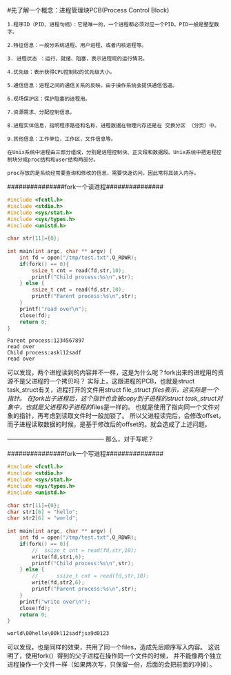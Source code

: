 #先了解一个概念：进程管理块PCB(Process Control Block)
```
1.程序ID（PID、进程句柄）：它是唯一的，一个进程都必须对应一个PID。PID一般是整型数字。

2.特征信息：一般分系统进程、用户进程、或者内核进程等。

3. 进程状态 ：运行、就绪、阻塞，表示进程现的运行情况。

4.优先级：表示获得CPU控制权的优先级大小。

5.通信信息：进程之间的通信关系的反映，由于操作系统会提供通信信道。

6.现场保护区：保护阻塞的进程用。

7.资源需求、分配控制信息。

8.进程实体信息，指明程序路径和名称，进程数据在物理内存还是在 交换分区 （分页）中。

9.其他信息：工作单位，工作区，文件信息等。

在Unix系统中进程由三部分组成，分别是进程控制块、正文段和数据段。Unix系统中把进程控制块分成proc结构和user结构两部分。

proc存放的是系统经常要查询和修改的信息，需要快速访问，因此常将其装入内存。
```


###############fork一个读进程###############
```c
#include <fcntl.h>
#include <stdio.h>
#include <sys/stat.h>
#include <sys/types.h>
#include <unistd.h>
 
char str[11]={0};
 
int main(int argc, char ** argv) {
    int fd = open("/tmp/test.txt",O_RDWR);
    if(fork() == 0){
	    ssize_t cnt = read(fd,str,10);
	    printf("Child process:%s\n",str);
    } else {
		ssize_t cnt = read(fd,str,10);
	    printf("Parent process:%s\n",str);
    }
    printf("read over\n");
    close(fd);
    return 0;
}
```
```程序执行结果
Parent process:1234567897
read over
Child process:askl12sadf
read over
```
可以发现，两个进程读到的内容并不一样，这是为什么呢？fork出来的进程用的资源不是父进程的一个拷贝吗？
实际上，这跟进程的PCB，也就是struct task_struct有关，进程打开的文件用struct file_struct *files表示，这实际是一个指针。
在fork出子进程后，这个指针也会被copy到子进程的struct task_struct对象中，也就是父进程和子进程的*files是一样的。
也就是使用了指向同一个文件对象的指针，再考虑到读取文件时一般加锁了。
所以父进程读完后，会修改offset，而子进程读取数据的时候，是基于修改后的offset的。就会造成了上述问题。

————————————————
那么，对于写呢？

###############fork一个写进程###############
```c
#include <fcntl.h>
#include <stdio.h>
#include <sys/stat.h>
#include <sys/types.h>
#include <unistd.h>
 
char str[11]={0};
char str1[6] = "hello";
char str2[6] = "world";
 
int main(int argc, char ** argv) {
    int fd = open("/tmp/test.txt",O_RDWR);
    if(fork() == 0){
        //	ssize_t cnt = read(fd,str,10);
	    write(fd,str1,6);
	    printf("Child process:%s\n",str);
    } else {
        //		ssize_t cnt = read(fd,str,10);
        write(fd,str2,6);
	    printf("Parent process:%s\n",str);
    }
    printf("write over\n");
    close(fd);
    return 0;
}
```
```程序执行完毕，打开test.txt文件看到
world\00hello\00kl12sadfjsa9d0123
```
可以发现，也是同样的效果，共用了同一个files，造成先后顺序写入内容。
这说明了，使用fork(）得到的父子进程在操作同一个文件的时候，
并不能像两个独立进程操作一个文件一样（如果两次写，只保留一份，后面的会把前面的冲掉）。

